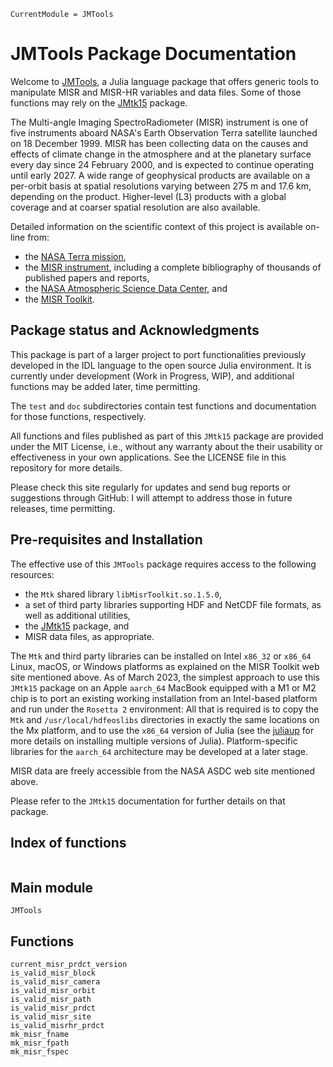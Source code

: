 ```@meta
CurrentModule = JMTools
```

# JMTools Package Documentation

Welcome to [JMTools](https://github.com/mmverstraete/JMTools), a Julia language package that offers generic tools to manipulate MISR and MISR-HR variables and data files. Some of those functions may rely on the [JMtk15](https://github.com/mmverstraete/) package.

The Multi-angle Imaging SpectroRadiometer (MISR) instrument is one of five instruments aboard NASA's Earth Observation Terra satellite launched on 18 December 1999. MISR has been collecting data on the causes and effects of climate change in the atmosphere and at the planetary surface every day since 24 February 2000, and is expected to continue operating until early 2027. A wide range of geophysical products are available on a per-orbit basis at spatial resolutions varying between 275 m and 17.6 km, depending on the product. Higher-level (L3) products with a global coverage and at coarser spatial resolution are also available.

Detailed information on the scientific context of this project is available on-line from:

* the [NASA Terra mission](https://terra.nasa.gov/about/mission),
* the [MISR instrument](https://misr.jpl.nasa.gov/), including a complete bibliography of thousands of published papers and reports,
* the [NASA Atmospheric Science Data Center](https://asdc.larc.nasa.gov/project/MISR), and
* the [MISR Toolkit](https://github.com/nasa/MISR-Toolkit).

## Package status and Acknowledgments

This package is part of a larger project to port functionalities previously developed in the IDL language to the open source Julia environment. It is currently under development (Work in Progress, WIP), and additional functions may be added later, time permitting.

The `test` and `doc` subdirectories contain test functions and documentation for those functions, respectively.

All functions and files published as part of this `JMtk15` package are provided under the MIT License, i.e., without any warranty about the their usability or effectiveness in your own applications. See the LICENSE file in this repository for more details.

Please check this site regularly for updates and send bug reports or suggestions through GitHub: I will attempt to address those in future releases, time permitting.

## Pre-requisites and Installation

The effective use of this `JMTools` package requires access to the following resources:

* the `Mtk` shared library `libMisrToolkit.so.1.5.0`,
* a set of third party libraries supporting HDF and NetCDF file formats, as well as additional utilities,
* the [JMtk15](https://github.com/mmverstraete/) package, and
* MISR data files, as appropriate.

The `Mtk` and third party libraries can be installed on Intel `x86_32` or `x86_64` Linux, macOS, or Windows platforms as explained on the MISR Toolkit web site mentioned above. As of March 2023, the simplest approach to use this `JMtk15` package on an Apple `aarch_64` MacBook equipped with a M1 or M2 chip is to port an existing working installation from an Intel-based platform and run under the `Rosetta 2` environment: All that is required is to copy the `Mtk` and `/usr/local/hdfeoslibs` directories in exactly the same locations on the Mx platform, and to use the `x86_64` version of Julia (see the [juliaup](https://github.com/JuliaLang/juliaup) for more details on installing multiple versions of Julia). Platform-specific libraries for the `aarch_64` architecture may be developed at a later stage.

MISR data are freely accessible from the NASA ASDC web site mentioned above.

Please refer to the `JMtk15` documentation for further details on that package.

## Index of functions

```@index
```

## Main module

```@docs
JMTools
```

## Functions

```@docs
current_misr_prdct_version
is_valid_misr_block
is_valid_misr_camera
is_valid_misr_orbit
is_valid_misr_path
is_valid_misr_prdct
is_valid_misr_site
is_valid_misrhr_prdct
mk_misr_fname
mk_misr_fpath
mk_misr_fspec
```
